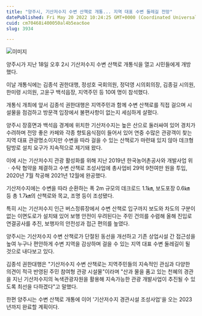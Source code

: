 ```yaml
---
title: "양주시, 기산저수지 수변 산책로 개통... 지역 대표 수변 둘레길 전망"
datePublished: Fri May 20 2022 10:24:25 GMT+0000 (Coordinated Universal Time)
cuid: cm70468i400050al4b5eac6oe
slug: 3934

---
```



![이미지](https://cdn.hashnode.com/res/hashnode/image/upload/v1739256093517/69dd7eb8-ad7f-4325-9549-01b4f04dc549.jpeg)

양주시가 지난 18일 오후 2시 기산저수지 수변 산책로 개통식을 열고 시민들에게 개방했다.

이날 개통식에는 김종석 권한대행, 정성호 국회의원, 정덕영 시의회의장, 김종길 시의원, 한미령 시의원, 고윤구 백석읍장, 지역주민 등 10여 명이 참석했다.

개통식 개최에 앞서 김종석 권한대행은 지역주민과 함께 수변 산책로를 직접 걸으며 시설물을 점검하고 방문객 입장에서 불편사항이 없는지 세심하게 살폈다.

양주시 장흥면과 백석읍 경계에 위치한 기산저수지는 높은 산으로 둘러싸여 있어 경치가 수려하며 전망 좋은 카페와 각종 향토음식점이 들어서 있어 연중 수많은 관광객이 찾는 지역 대표 관광명소이지만 수변을 따라 걸을 수 있는 산책로가 마련돼 있지 않아 데크형 탐방로 설치 요구가 지속적으로 제기돼 왔다.

이에 시는 기산저수지 관광 활성화를 위해 지난 2019년 한국농어촌공사와 개발사업 위ㆍ수탁 협약을 체결하고 수변 산책로 조성사업에 총사업비 29억 9천여만 원을 투입, 2020년 7월 착공해 2021년 12월에 완공했다.

기산저수지에는 수변을 따라 순환하는 폭 2m 규모의 데크로드 1.1㎞, 보도포장 0.6㎞ 등 총 1.7㎞의 산책로와 목교, 조명 등이 조성됐다.

특히 시는 기산저수지 인근 버스정류장에서 수변 산책로 입구까지 보도와 차도의 구분이 없는 이면도로가 설치돼 있어 보행 안전이 우려된다는 주민 건의를 수렴해 올해 진입로 연결공사를 추진, 보행자의 안전성과 접근 편의를 높였다.

양주시는 기산저수지 수변 산책로가 단절된 동선을 개선하고 기존 상업시설 간 접근성을 높여 누구나 편안하게 수변 지역을 감상하며 걸을 수 있는 지역 대표 수변 둘레길이 될 것으로 내다보고 있다.

김종석 권한대행은 "기산저수지 수변 산책로는 지역주민들의 지속적인 관심과 다양한 의견이 적극 반영된 주민 참여형 관광 시설물"이라며 "산과 물을 품고 있는 천혜의 경관을 지닌 기산저수지의 녹색관광자원을 활용해 지속가능한 관광 개발사업이 추진될 수 있도록 최선을 다하겠다"고 말했다.

한편 양주시는 수변 산책로 개통에 이어 '기산저수지 경관시설 조성사업'을 오는 2023년까지 완료할 계획이다.